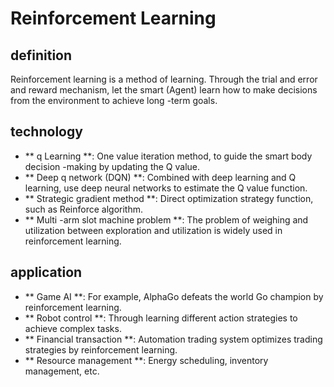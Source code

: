 # Reinforcement Learning

## definition

Reinforcement learning is a method of learning. Through the trial and error and reward mechanism, let the smart (Agent) learn how to make decisions from the environment to achieve long -term goals.

## technology

- ** q Learning **: One value iteration method, to guide the smart body decision -making by updating the Q value.
- ** Deep q network (DQN) **: Combined with deep learning and Q learning, use deep neural networks to estimate the Q value function.
- ** Strategic gradient method **: Direct optimization strategy function, such as Reinforce algorithm.
- ** Multi -arm slot machine problem **: The problem of weighing and utilization between exploration and utilization is widely used in reinforcement learning.

## application

- ** Game AI **: For example, AlphaGo defeats the world Go champion by reinforcement learning.
- ** Robot control **: Through learning different action strategies to achieve complex tasks.
- ** Financial transaction **: Automation trading system optimizes trading strategies by reinforcement learning.
- ** Resource management **: Energy scheduling, inventory management, etc.